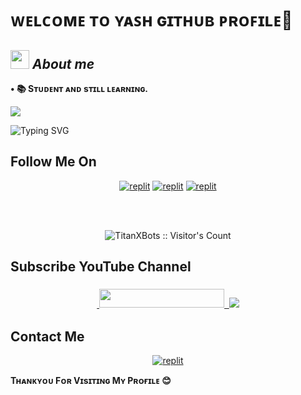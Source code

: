 # ᴡᴇʟᴄᴏᴍᴇ ᴛᴏ ʏᴀꜱʜ ɢɪᴛʜᴜʙ ᴘʀᴏꜰɪʟᴇ👋

## <img src="https://media.giphy.com/media/ObNTw8Uzwy6KQ/giphy.gif" width=30px height=30px>&nbsp;***About me***
<b>• 📚 Sᴛᴜᴅᴇɴᴛ ᴀɴᴅ sᴛɪʟʟ ʟᴇᴀʀɴɪɴɢ.</b>

  <a href="https://github.com/TitanXBots/readme-typing-svg">
    <img src="https://readme-typing-svg.demolab.com/?lines=Titan+X+Bots&font=Fira%20SemiBold&center=true&width=480&height=45&color=FF0000&vCenter=true&pause=1000&size=40" /></a>
</p>

![Typing SVG](https://readme-typing-svg.herokuapp.com/?lines=𝐖𝐞𝐥𝐜𝐨𝐦𝐞+𝐓𝐨+𝐌𝐲+𝐆𝐢𝐭𝐇𝐮𝐛+𝐏𝐫𝐨𝐟𝐢𝐥𝐞;𝐌𝐲+𝐍𝐚𝐦𝐞+𝐈𝐬+𝐘𝐚𝐬𝐡;𝐈+𝐀𝐦+𝐍𝐨𝐭+𝐀+𝐏𝐫𝐨+𝐈𝐧+𝐂𝐨𝐝𝐢𝐧𝐠;𝐈+𝐃𝐨𝐧'𝐭+𝐊𝐧𝐨𝐰+𝐀𝐧𝐲𝐭𝐡𝐢𝐧𝐠+𝐈𝐧+𝐂𝐨𝐝𝐢𝐧𝐠;𝐓𝐡𝐚𝐧𝐤+𝐘𝐨𝐮!)

## Follow Me On

</p>
<p align="center">
<a href="https://instagram.com/TitanXBots"><img alt="replit" src="https://img.shields.io/badge/-Instagram-orange?style=for-the-badge&logo=instagram&logoColor=white"/></a> <a href="https://telegram.me/TitanXBots"><img alt="replit" src="https://img.shields.io/badge/-Telegram-blue?style=for-the-badge&logo=telegram&logoColor=white"/></a>
<a href="https://www.youtube.com/@TitanMattersTech"><img alt="replit" src="https://img.shields.io/badge/-youtube-red?style=for-the-badge&logo=youtube&logoColor=white"/></a>
</p>

<br>
<br>
<p align="center">
<img src="https://profile-counter.glitch.me/{TitanXBots}/count.svg" alt="TitanXBots :: Visitor's Count" />
</p>

## Subscribe YouTube Channel 

<h3 align="center">
<a href="https://www.youtube.com/@TitanMattersTech">
    &nbsp;<img src="https://img.shields.io/badge/TitanXBots-FF0000?style=flat-square&logo=YouTube" width="200" height="30">&nbsp;
<a href="https://www.youtube.com/@TitanMattersTech"> <img src="https://img.shields.io/youtube/channel/subscribers/UCEWm-JSe1r-2LfHJkIhtbJQ?V?label=Subscribers&style=for-the-badge&color=FF0000&labelColor=ce463"/>
</a>
</p>

## Contact Me 

<p align="center">
<a href="https://telegram.me/TitanOwner"><img alt="replit" src="https://img.shields.io/badge/-Telegram-blue?style=for-the-badge&logo=telegram&logoColor=white"/></a>

<p align="left">
<b>Tʜᴀɴᴋʏᴏᴜ Fᴏʀ Vɪsɪᴛɪɴɢ Mʏ Pʀᴏғɪʟᴇ 😊</b>
</p>
